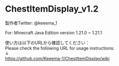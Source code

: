 # ChestItemDisplay_v1.2

製作者Twitter: @keeema_1

For: Minecraft Java Edition version 1.21.0 ~ 1.21.1

使い方は以下のURLから確認してください：  
Please check the following URL for usage instructions:  
↓  
https://github.com/Keeema-1/ChestItemDisplay/wiki
